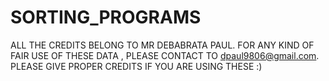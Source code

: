 # SORTING_PROGRAMS
ALL THE CREDITS BELONG TO MR DEBABRATA PAUL.
FOR ANY KIND OF FAIR USE OF THESE DATA , PLEASE CONTACT TO dpaul9806@gmail.com.
PLEASE GIVE PROPER CREDITS IF YOU ARE USING THESE :)
